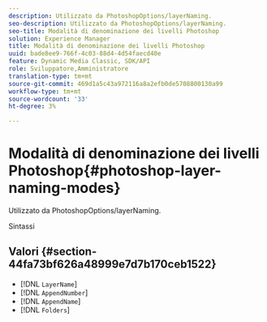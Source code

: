 ```yaml
---
description: Utilizzato da PhotoshopOptions/layerNaming.
seo-description: Utilizzato da PhotoshopOptions/layerNaming.
seo-title: Modalità di denominazione dei livelli Photoshop
solution: Experience Manager
title: Modalità di denominazione dei livelli Photoshop
uuid: bade8ee9-766f-4c03-88d4-4d54faecd40e
feature: Dynamic Media Classic, SDK/API
role: Sviluppatore,Amministratore
translation-type: tm+mt
source-git-commit: 469d1a5c43a972116a8a2efb0de5708800130a99
workflow-type: tm+mt
source-wordcount: '33'
ht-degree: 3%

---
```



# Modalità di denominazione dei livelli Photoshop{#photoshop-layer-naming-modes}

Utilizzato da PhotoshopOptions/layerNaming.

Sintassi

## Valori {#section-44fa73bf626a48999e7d7b170ceb1522}

* [!DNL `LayerName`]
* [!DNL `AppendNumber`]
* [!DNL `AppendName`]
* [!DNL `Folders`]

